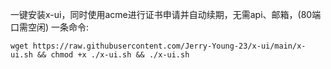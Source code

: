 一键安装x-ui，同时使用acme进行证书申请并自动续期，无需api、邮箱，(80端口需空闲)
一条命令:
```
wget https://raw.githubusercontent.com/Jerry-Young-23/x-ui/main/x-ui.sh && chmod +x ./x-ui.sh && ./x-ui.sh
```
